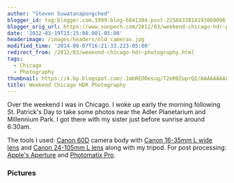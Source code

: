```yaml
---
author: "Steven Suwatanapongched"
blogger_id: tag:blogger.com,1999:blog-6841384.post-2250433814193860096
blogger_orig_url: https://www.sunpech.com/2012/03/weekend-chicago-hdr-photography.html
date: '2012-03-19T15:15:00.001-05:00'
headerimage: /images/headers/old_cameras.jpg
modified_time: '2014-08-07T16:21:33.223-05:00'
redirect_from: /2012/03/weekend-chicago-hdr-photography.html
tags:
  - Chicago
  - Photography
thumbnail: https://4.bp.blogspot.com/-1mbREOOesug/T2eR0ZoprQI/AAAAAAAA81s/F6ZNs0DCUXw/s800/2012-03-18+at+03-48-06.jpg
title: Weekend Chicago HDR Photography
---
```



Over the weekend I was in Chicago. I woke up early the morning following St. Patrick's Day to take some photos near the Adler Planetarium and Millennium Park. I got there with my sister just before sunrise around 6:30am.

The tools I used: <a href="https://www.amazon.com/gp/product/B0040JHVCC/ref=as_li_ss_tl?ie=UTF8&amp;tag=sunpech-20&amp;linkCode=as2&amp;camp=1789&amp;creative=390957&amp;creativeASIN=B0040JHVCC">Canon 60D</a>&nbsp;camera body with <a href="https://www.amazon.com/gp/product/B000NP46K2/ref=as_li_ss_tl?ie=UTF8&amp;tag=sunpech-20&amp;linkCode=as2&amp;camp=1789&amp;creative=390957&amp;creativeASIN=B000NP46K2">Canon 16-35mm L wide lens</a>&nbsp;and&nbsp;<a href="https://www.amazon.com/gp/product/B00513JCA0/ref=as_li_ss_tl?ie=UTF8&amp;tag=sunpech-20&amp;linkCode=as2&amp;camp=1789&amp;creative=390957&amp;creativeASIN=B00513JCA0">Canon 24-105mm L lens</a>&nbsp;along with my tripod. For post processing: <a href="https://www.apple.com/aperture/">Apple's Aperture</a> and <a href="https://www.hdrsoft.com/">Photomatix Pro</a>.

### Pictures

<a href="https://4.bp.blogspot.com/-1mbREOOesug/T2eR0ZoprQI/AAAAAAAA81s/F6ZNs0DCUXw/s800/2012-03-18+at+03-48-06.jpg" alt=""><img   border="0"  src="https://4.bp.blogspot.com/-1mbREOOesug/T2eR0ZoprQI/AAAAAAAA81s/F6ZNs0DCUXw/s400/2012-03-18+at+03-48-06.jpg" alt=""  /></a>

<a href="https://3.bp.blogspot.com/-wxS_4EUJdMc/T2eR2hBoahI/AAAAAAAA814/JzK6BnxQ0D8/s800/2012-03-18+at+03-53-35.jpg" alt=""><img   border="0"  src="https://3.bp.blogspot.com/-wxS_4EUJdMc/T2eR2hBoahI/AAAAAAAA814/JzK6BnxQ0D8/s400/2012-03-18+at+03-53-35.jpg" alt=""  /></a>

<a href="https://2.bp.blogspot.com/-ek1mjZevGG4/T2eR7m7rXYI/AAAAAAAA82A/zgPYB7mVqEY/s800/2012-03-18+at+04-00-53.jpg" alt=""><img   border="0"  src="https://2.bp.blogspot.com/-ek1mjZevGG4/T2eR7m7rXYI/AAAAAAAA82A/zgPYB7mVqEY/s400/2012-03-18+at+04-00-53.jpg" alt=""  /></a>

<a href="https://2.bp.blogspot.com/-tE3X7AdfRBk/T2eR_dx6AvI/AAAAAAAA82Q/9tMK-ZNCvnQ/s800/2012-03-18+at+04-08-54.jpg" alt=""><img   border="0"  src="https://2.bp.blogspot.com/-tE3X7AdfRBk/T2eR_dx6AvI/AAAAAAAA82Q/9tMK-ZNCvnQ/s400/2012-03-18+at+04-08-54.jpg" alt=""  /></a>

<a href="https://2.bp.blogspot.com/-V_KcegHASt0/T2eSDXJlylI/AAAAAAAA82g/elHskuLqx1M/s800/2012-03-18+at+04-10-35.jpg" alt=""><img   border="0"  src="https://2.bp.blogspot.com/-V_KcegHASt0/T2eSDXJlylI/AAAAAAAA82g/elHskuLqx1M/s400/2012-03-18+at+04-10-35.jpg" alt=""  /></a>

<a href="https://2.bp.blogspot.com/-nyVWsdaG4vU/T2eSH1AdGsI/AAAAAAAA82w/G6qTNLRvpg4/s800/2012-03-18+at+04-17-29.jpg" alt=""><img   border="0"  src="https://2.bp.blogspot.com/-nyVWsdaG4vU/T2eSH1AdGsI/AAAAAAAA82w/G6qTNLRvpg4/s400/2012-03-18+at+04-17-29.jpg" alt=""  /></a>

<a href="https://4.bp.blogspot.com/-FIzxxX_AoaA/T2eSKdoHiVI/AAAAAAAA824/QREibvijzls/s800/2012-03-18+at+04-19-25.jpg" alt=""><img   border="0"  src="https://4.bp.blogspot.com/-FIzxxX_AoaA/T2eSKdoHiVI/AAAAAAAA824/QREibvijzls/s400/2012-03-18+at+04-19-25.jpg" alt=""  /></a>

<a href="https://1.bp.blogspot.com/-BnwumS_HpN0/T2eSMfD9tII/AAAAAAAA83A/jzvssGnff8o/s800/2012-03-18+at+04-22-59.jpg" alt=""><img   border="0"  src="https://1.bp.blogspot.com/-BnwumS_HpN0/T2eSMfD9tII/AAAAAAAA83A/jzvssGnff8o/s400/2012-03-18+at+04-22-59.jpg" alt=""  /></a>

<a href="https://2.bp.blogspot.com/-an2DLAdMJcM/T2eSSURddZI/AAAAAAAA83Q/GxpshLfy-bY/s800/2012-03-18+at+04-43-44.jpg" alt=""><img   border="0"  src="https://2.bp.blogspot.com/-an2DLAdMJcM/T2eSSURddZI/AAAAAAAA83Q/GxpshLfy-bY/s400/2012-03-18+at+04-43-44.jpg" alt=""  /></a>

<a href="https://4.bp.blogspot.com/-y_2q40STcm4/T2eSU2ohyqI/AAAAAAAA83Y/HLLDo8KsOBw/s800/2012-03-18+at+04-44-08.jpg" alt=""><img   border="0"  src="https://4.bp.blogspot.com/-y_2q40STcm4/T2eSU2ohyqI/AAAAAAAA83Y/HLLDo8KsOBw/s400/2012-03-18+at+04-44-08.jpg" alt=""  /></a>

<a href="https://1.bp.blogspot.com/-XZnQQhSkNKw/T2eSX1Vmh5I/AAAAAAAA83g/D08dvkSGNNg/s800/2012-03-18+at+04-58-03.jpg" alt=""><img   border="0"  src="https://1.bp.blogspot.com/-XZnQQhSkNKw/T2eSX1Vmh5I/AAAAAAAA83g/D08dvkSGNNg/s400/2012-03-18+at+04-58-03.jpg" alt=""  /></a>

<a href="https://3.bp.blogspot.com/-fb33f578iFo/T2eSau8-_6I/AAAAAAAA83o/bQDVkN-2Pow/s800/2012-03-18+at+05-05-49.jpg" alt=""><img   border="0"  src="https://3.bp.blogspot.com/-fb33f578iFo/T2eSau8-_6I/AAAAAAAA83o/bQDVkN-2Pow/s400/2012-03-18+at+05-05-49.jpg" alt=""  /></a>

<a href="https://4.bp.blogspot.com/-Z0oN7Wi2SBc/T2eScgkbp4I/AAAAAAAA83w/C4pbAE5T5BI/s800/2012-03-18+at+05-24-42.jpg" alt=""><img   border="0"  src="https://4.bp.blogspot.com/-Z0oN7Wi2SBc/T2eScgkbp4I/AAAAAAAA83w/C4pbAE5T5BI/s400/2012-03-18+at+05-24-42.jpg" alt=""  /></a>